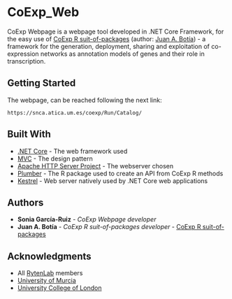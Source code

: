 # CoExp_Web
CoExp Webpage is a webpage tool developed in .NET Core Framework, for the easy use of [CoExp R suit-of-packages](https://github.com/juanbot/CoExpNets) (author: [Juan A. Botía](https://github.com/juanbot/)) - a framework for the generation, deployment, sharing and exploitation of co-expression networks as annotation models of genes and their role in transcription. 


## Getting Started

The webpage, can be reached following the next link:
```
https://snca.atica.um.es/coexp/Run/Catalog/
```

## Built With

* [.NET Core](https://dotnet.microsoft.com) - The web framework used
* [MVC](https://dotnet.microsoft.com/apps/aspnet/mvc) - The design pattern
* [Apache HTTP Server Project](http://httpd.apache.org/) - The webserver chosen
* [Plumber](https://www.rplumber.io/) - The R package used to create an API from CoExp R methods
* [Kestrel](https://docs.microsoft.com/en-us/aspnet/core/fundamentals/servers/kestrel?view=aspnetcore-3.0) - Web server natively used by .NET Core web applications


## Authors

* **Sonia García-Ruiz** - *CoExp Webpage developer*
* **Juan A. Botía** - *CoExp R suit-of-packages developer* - [CoExp R suit-of-packages](https://github.com/juanbot/CoExpNets)

## Acknowledgments

* All [RytenLab](https://snca.atica.um.es/) members
* [University of Murcia](https://www.um.es/)
* [University College of London](https://www.ucl.ac.uk/)
